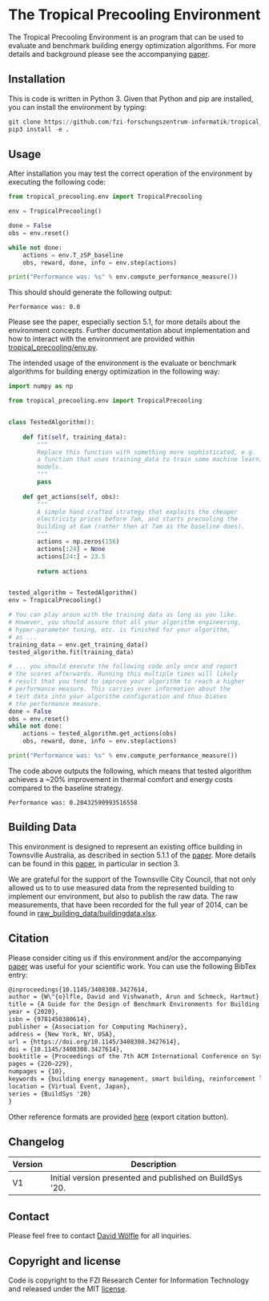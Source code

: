 # The Tropical Precooling Environment

The Tropical Precooling Environment is an program that can be used to evaluate and benchmark building energy optimization algorithms. For more details and background please see the accompanying [paper](https://dl.acm.org/doi/10.1145/3408308.3427614).



## Installation

This is code is written in Python 3. Given that Python and pip are installed, you can install the environment by typing:

```python
git clone https://github.com/fzi-forschungszentrum-informatik/tropical_precooling_environment.git
pip3 install -e .
```



## Usage

After installation you may test the correct operation of the environment by executing the following code:

```python
from tropical_precooling.env import TropicalPrecooling

env = TropicalPrecooling()

done = False
obs = env.reset()

while not done:
    actions = env.T_zSP_baseline
    obs, reward, done, info = env.step(actions)

print("Performance was: %s" % env.compute_performance_measure())
```

This should should generate the following output:

```
Performance was: 0.0
```



Please see the paper, especially section 5.1, for more details about the environment concepts. Further documentation about implementation and how to interact with the environment are provided within [tropical_precooling/env.py](tropical_precooling/env.py).



The intended usage of the environment is the evaluate or benchmark algorithms for building energy optimization in the following way:

```python
import numpy as np

from tropical_precooling.env import TropicalPrecooling


class TestedAlgorithm():
    
    def fit(self, training_data):
        """
        Replace this function with something more sophisticated, e.g.
        a function that uses training_data to train some machine learning
        models.
        """
        pass
    
    def get_actions(self, obs):
        """
        A simple hand crafted strategy that exploits the cheaper
        electricity prices before 7am, and starts precooling the 
        building at 6am (rather then at 7am as the baseline does).
        """
        actions = np.zeros(156)
        actions[:24] = None
        actions[24:] = 23.5
        
        return actions


tested_algorithm = TestedAlgorithm()
env = TropicalPrecooling()

# You can play aroun with the training data as long as you like.
# However, you should assure that all your algorithm engineering,
# hyper-parameter tuning, etc. is finished for your algorithm, 
# as ...
training_data = env.get_training_data()
tested_algorithm.fit(training_data)

# ... you should execute the following code only once and report  
# the scores afterwards. Running this multiple times will likely 
# result that you tend to improve your algorithm to reach a higher 
# performance measure. This carries over information about the
# test data into your algorithm configuration and thus biases
# the performance measure.
done = False
obs = env.reset()
while not done:
    actions = tested_algorithm.get_actions(obs)
    obs, reward, done, info = env.step(actions)

print("Performance was: %s" % env.compute_performance_measure())
```

The code above outputs the following, which means that tested algorithm achieves a ~20% improvement in thermal comfort and energy costs compared to the baseline strategy.

```
Performance was: 0.20432590993516558
```



## Building Data

This environment is designed to represent an existing office building in Townsville Australia, as described in section 5.1.1 of the [paper](https://dl.acm.org/doi/10.1145/3408308.3427614). More details can be found in this [paper](https://dl.acm.org/doi/10.1145/3077839.3077847), in particular in section 3.

We are grateful for the support of the Townsville City Council, that not only allowed us to to use measured data from the represented building to implement our environment, but also to publish the raw data. The raw measurements, that have been recorded for the full year of 2014, can be found in [raw_building_data/buildingdata.xlsx](raw_building_data/buildingdata.xlsx).  



## Citation

Please consider citing us if this environment and/or the accompanying [paper](https://dl.acm.org/doi/10.1145/3408308.3427614) was useful for your scientific work. You can use the following BibTex entry:

```latex
@inproceedings{10.1145/3408308.3427614,
author = {W\"{o}lfle, David and Vishwanath, Arun and Schmeck, Hartmut},
title = {A Guide for the Design of Benchmark Environments for Building Energy Optimization},
year = {2020},
isbn = {9781450380614},
publisher = {Association for Computing Machinery},
address = {New York, NY, USA},
url = {https://doi.org/10.1145/3408308.3427614},
doi = {10.1145/3408308.3427614},
booktitle = {Proceedings of the 7th ACM International Conference on Systems for Energy-Efficient Buildings, Cities, and Transportation},
pages = {220–229},
numpages = {10},
keywords = {building energy management, smart building, reinforcement learning, building control, evaluation, environment, benchmark},
location = {Virtual Event, Japan},
series = {BuildSys '20}
}
```

Other reference formats are provided [here](https://dl.acm.org/doi/10.1145/3408308.3427614) (export citation button).



## Changelog

| Version | Description                                              |
| ------- | -------------------------------------------------------- |
| V1      | Initial version presented and published on BuildSys '20. |



## Contact

Please feel free to contact [David Wölfle](https://www.fzi.de/en/about-us/organisation/detail/address/david-woelfle/) for all inquiries.



## Copyright and license

Code is copyright to the FZI Research Center for Information Technology and released under the MIT [license](./LICENSE).
